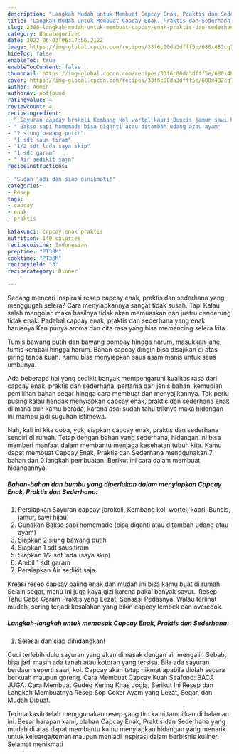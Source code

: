 ```yaml
---
description: "Langkah Mudah untuk Membuat Capcay Enak, Praktis dan Sederhana Anti Gagal"
title: "Langkah Mudah untuk Membuat Capcay Enak, Praktis dan Sederhana Anti Gagal"
slug: 2386-langkah-mudah-untuk-membuat-capcay-enak-praktis-dan-sederhana-anti-gagal
category: Uncategorized
date: 2022-06-03T06:17:56.212Z
image: https://img-global.cpcdn.com/recipes/33f6c00da3dfff5e/680x482cq70/capcay-enak-praktis-dan-sederhana-foto-resep-utama.jpg
hideToc: false
enableToc: true
enableTocContent: false
thumbnail: https://img-global.cpcdn.com/recipes/33f6c00da3dfff5e/680x482cq70/capcay-enak-praktis-dan-sederhana-foto-resep-utama.jpg
cover: https://img-global.cpcdn.com/recipes/33f6c00da3dfff5e/680x482cq70/capcay-enak-praktis-dan-sederhana-foto-resep-utama.jpg
author: Admin
authorAv: notfound
ratingvalue: 4
reviewcount: 4
recipeingredient:
- " Sayuran capcay brokoli Kembang kol wortel kapri Buncis jamur sawi hijau"
- " Bakso sapi homemade bisa diganti atau ditambah udang atau ayam"
- "2 siung bawang putih"
- "1 sdt saus tiram"
- "1/2 sdt lada saya skip"
- "1 sdt garam"
- " Air sedikit saja"
recipeinstructions:

- "Sudah jadi dan siap dinikmati!"
categories:
- Resep
tags:
- capcay
- enak
- praktis

katakunci: capcay enak praktis 
nutrition: 140 calories
recipecuisine: Indonesian
preptime: "PT38M"
cooktime: "PT38M"
recipeyield: "3"
recipecategory: Dinner

---
```



Sedang mencari inspirasi resep capcay enak, praktis dan sederhana yang menggugah selera? Cara menyiapkannya sangat tidak susah. Tapi Kalau salah mengolah maka hasilnya tidak akan memuaskan dan justru cenderung tidak enak. Padahal capcay enak, praktis dan sederhana yang enak harusnya Kan punya aroma dan cita rasa yang bisa memancing selera kita.


Tumis bawang putih dan bawang bombay hingga harum, masukkan jahe, tumis kembali hingga harum. Bahan capcay dingin bisa disajikan di atas piring tanpa kuah. Kamu bisa menyiapkan saus asam manis untuk saus umbunya.

Ada beberapa hal yang sedikit banyak mempengaruhi kualitas rasa dari capcay enak, praktis dan sederhana, pertama dari jenis bahan, kemudian pemilihan bahan segar hingga cara membuat dan menyajikannya. Tak perlu pusing kalau hendak menyiapkan capcay enak, praktis dan sederhana enak di mana pun kamu berada, karena asal sudah tahu triknya maka hidangan ini mampu jadi suguhan istimewa.


Nah, kali ini kita coba, yuk, siapkan capcay enak, praktis dan sederhana sendiri di rumah. Tetap dengan bahan yang sederhana, hidangan ini bisa memberi manfaat dalam membantu menjaga kesehatan tubuh kita. Kamu dapat membuat Capcay Enak, Praktis dan Sederhana menggunakan 7 bahan dan 0 langkah pembuatan. Berikut ini cara dalam membuat hidangannya.

<!--inarticleads1-->

##### Bahan-bahan dan bumbu yang diperlukan dalam menyiapkan Capcay Enak, Praktis dan Sederhana:

1. Persiapkan  Sayuran capcay (brokoli, Kembang kol, wortel, kapri, Buncis, jamur, sawi hijau)
1. Gunakan  Bakso sapi homemade (bisa diganti atau ditambah udang atau ayam)
1. Siapkan 2 siung bawang putih
1. Siapkan 1 sdt saus tiram
1. Siapkan 1/2 sdt lada (saya skip)
1. Ambil 1 sdt garam
1. Persiapkan  Air sedikit saja


Kreasi resep capcay paling enak dan mudah ini bisa kamu buat di rumah. Selain segar, menu ini juga kaya gizi karena pakai banyak sayur.. Resep Tahu Cabe Garam Praktis yang Lezat, Sensasi Pedasnya. Walau terlihat mudah, sering terjadi kesalahan yang bikin capcay lembek dan overcook. 

<!--inarticleads2-->

##### Langkah-langkah untuk memasak Capcay Enak, Praktis dan Sederhana:


1. Selesai dan siap dihidangkan!

Cuci terlebih dulu sayuran yang akan dimasak dengan air mengalir. Sebab, bisa jadi masih ada tanah atau kotoran yang tersisa. Bila ada sayuran berdaun seperti sawi, kol. Capcay akan tetap nikmat apabila diolah secara berkuah maupun goreng. Cara Membuat Capcay Kuah Seafood: BACA JUGA: Cara Membuat Gudeg Kering Khas Jogja, Berikut Ini Resep dan Langkah Membuatnya Resep Sop Ceker Ayam yang Lezat, Segar, dan Mudah Dibuat. 

Terima kasih telah menggunakan resep yang tim kami tampilkan di halaman ini. Besar harapan kami, olahan Capcay Enak, Praktis dan Sederhana yang mudah di atas dapat membantu kamu menyiapkan hidangan yang menarik untuk keluarga/teman maupun menjadi inspirasi dalam berbisnis kuliner. Selamat menikmati
